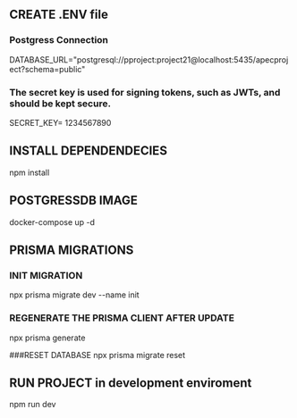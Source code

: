 ## CREATE .ENV file 
### Postgress Connection
DATABASE_URL="postgresql://pproject:project21@localhost:5435/apecproject?schema=public"
### The secret key is used for signing tokens, such as JWTs, and should be kept secure.
SECRET_KEY= 1234567890

## INSTALL DEPENDENDECIES
npm install

## POSTGRESSDB IMAGE
docker-compose up -d

## PRISMA MIGRATIONS

### INIT MIGRATION
npx prisma migrate dev --name init

### REGENERATE THE PRISMA CLIENT AFTER UPDATE
npx prisma generate

###RESET  DATABASE
npx prisma migrate reset

## RUN PROJECT in development enviroment
npm run dev
